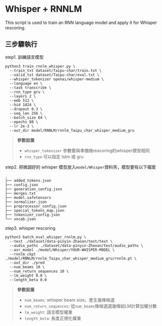 # Whisper + RNNLM
This script is used to train an RNN language model and apply it for Whisper rescoring.

## 三步驟執行
step1. 訓練語言模型
```
python3 train_rnnlm_whisper.py \
  --train_txt dataset/Taipu-char/train.txt \
  --valid_txt dataset/Taipu-char/eval.txt \
  --whisper_tokenizer openai/whisper-medium \
  --language en \
  --task transcribe \
  --rnn_type gru \
  --layers 2 \
  --emb 512 \
  --hid 1024 \
  --dropout 0.3 \
  --seq_len 256 \
  --batch_size 64 \
  --epochs 80 \
  --lr 2e-3 \
  --out_dir model/RNNLM/rnnlm_Taipu_char_whisper_medium_gru
```
> **參數設置**
> - `whisper_tokenizer` 參數要與準備做rescoring的whisper模型相同
> - `rnn_type` 可以指定 lstm 或 gru

step2. 把微調好的 whisper 模型放入`model/Whisper`資料夾，模型要有以下檔案
```
.
├── added_tokens.json
├── config.json
├── generation_config.json
├── merges.txt
├── model.safetensors
├── normalizer.json
├── preprocessor_config.json
├── special_tokens_map.json
├── tokenizer_config.json
└── vocab.json
```
step3. whisper rescoring
```
python3 batch_eval_whisper_rnnlm.py \
  --text ./dataset/data-pinyin-Zhaoan/test/text \
  --audio_paths ./dataset/data-pinyin-Zhaoan/test/audio_paths \
  --asr_model ./model/Whisper/YOUR-WHISPER-MODEL \
  --rnnlm_ckpt ./model/RNNLM/rnnlm_Taipu_char_whisper_medium_gru/rnnlm.pt \
  --out_dir ./pred
  --num_beams 10 \
  --num_return_sequences 10 \
  --lm_weight 0.0 \
  --length_beta 0.0
```
> **參數設置**
> - `num_beams`: whisper beam size，產生幾條候選
> - `num_return_sequences`: 從`num_beams`條候選選幾條給LM計算加權分數
> - `lm_weight`: 語言模型權重
> - `length_beta`: 長度正規化權重
